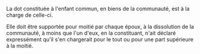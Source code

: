 La dot constituée à l'enfant commun, en biens de la communauté, est à la charge de celle-ci.

Elle doit être supportée pour moitié par chaque époux, à la dissolution de la communauté, à moins que l'un d'eux, en la constituant, n'ait déclaré expressément qu'il s'en chargerait pour le tout ou pour une part supérieure à la moitié.
